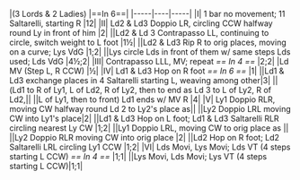 |(3 Lords & 2 Ladies) |==In 6==|
|-----|----|-----|
|I| 1 bar no movement; 11 Saltarelli, starting R |12|
|II| Ld2 & Ld3 Doppio LR, circling CCW halfway round Ly in front of him |2|
||Ld2 & Ld 3 Contrapasso LL, continuing to circle, switch weight to L foot |1½| 
||Ld2 & Ld3 Rip R to orig places, moving on a curve; Lys VdG |1;2|
||Lys circle Lds in front of them w/ same steps Lds used; Lds VdG |4½;2|
|III| Contrapasso LLL, MV; repeat *== In 4 ==* |2;2|
|Ld MV (Step L, R CCW) |½|
|IV| Ld1 & Ld3 Hop on R foot *== In 6 ==* |1|
||Ld1 & Ld3 exchange places in 4 Saltarelli starting L, weaving among other|3|
||(Ld1 to R of Ly1, L of Ld2, R of Ly2, then to end as Ld 3 to L of Ly2, R of Ld2,||
||L of Ly1, then to front) Ld1 ends w/ MV R |4| 
|V| Ly1 Doppio RLR, moving CW halfway round Ld 2 to Ly2's place as||
||Ly2 Doppio LRL moving CW into Ly1's place|2|
||Ld1 & Ld3 Hop on L foot; Ld1 & Ld3 Saltarelli RLR circling nearest Ly CW |1;2|
||Ly1 Doppio LRL, moving CW to orig place as ||
||Ly2 Doppio RLR moving CW into orig place |2|
||Ld2 Hop on R foot; Ld2 Saltarelli LRL circling Ly1 CCW |1;2|
|VI| Lds Movi, Lys Movi; Lds VT (4 steps starting L CCW) *== In 4 ==* |1;1|
||Lys Movi, Lds Movi; Lys VT (4 steps starting L CCW)|1;1|
